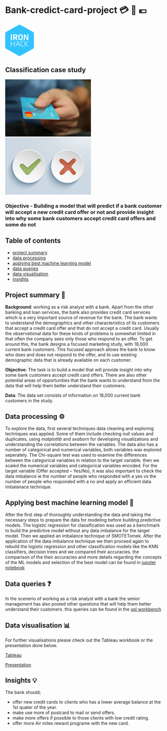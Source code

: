 # Bank-credict-card-project :credit_card: :bank: :euro:
![ironhack](https://github.com/lado007/bank-credict-card-project/blob/main/README%20files/logosmall-ironhack-blue.png)
## Classification case study
![card](https://github.com/lado007/bank-credict-card-project/blob/main/README%20files/card.jpg)![yesno](https://github.com/lado007/bank-credict-card-project/blob/main/README%20files/ccyesorno.jpg)
### Objective - Building a model that will predict if a bank customer will accept a new credit card offer or not and provide insight into why some bank customers accept credit card offers and some do not

## Table of contents
- [project summary](https://github.com/lado007/bank-credict-card-project/edit/main/README.md#project-summary)
- [data processing](https://github.com/lado007/bank-credict-card-project/edit/main/README.md#data-processing)
- [applying best machine learning model](https://github.com/lado007/bank-credict-card-project/edit/main/README.md#applying-best-machine-learning-model)
- [data queries](https://github.com/lado007/bank-credict-card-project/edit/main/README.md#data-queries)
- [data visualisation](https://github.com/lado007/bank-credict-card-project/edit/main/README.md#data-visualisation)
- [insights](https://github.com/lado007/bank-credict-card-project/edit/main/README.md#insights)

## Project summary 📖
**Background**: working as a risk analyst with a bank. Apart from the other banking and loan services, the bank also provides credit card services which is a very important source of revenue for the bank. The bank wants to understand the demographics and other characteristics of its customers that accept a credit card offer and that do not accept a credit card.
Usually the observational data for these kinds of problems is somewhat limited in that often the company sees only those who respond to an offer. To get around this, the bank designs a focused marketing study, with 18,000 current bank customers. This focused approach allows the bank to know who does and does not respond to the offer, and to use existing demographic data that is already available on each customer.

**Objective**: The task is to build a model that will provide insight into why some bank customers accept credit card offers. There are also other potential areas of opportunities that the bank wants to understand from the data that will help them better understand their customers.

**Data**: The data set consists of information on 18,000 current bank customers in the study.

## Data processing :gear:

To explore the data, first several techniques data cleaning and exploring techniques was applied. Some of them include checking null values and duplicates, using _matplotlib_ and _seaborn_ for developing visualizations and understanding the correlations between the variables.
The data also has a number of categorical and numerical variables, both variables was explored seperately. The Chi-square test was used to examine the differences between the categorical variables in relation to the target variable. then we scaled the numerical variables and categorical variables encoded.
For the target variable (Offer accepted – Yes/No), it was also important to check the data imbalance ie the number of people who responded with a yes vs the number of people who responded with a no and apply an efficient data imbalanace technique.

## Applying best machine learning model :robot:
After the first step of thoroughly understanding the data and taking the necessary steps to prepare the data for modeling before building predictive models. The logistic regression for classification was used as a benchmark to build the predictive model without any data imbalance for the target model. Then we applied an imbalance technique of SMOTETomek. After the application of the data imbalance technique we then proceed again to rebuild the logistic regression and other classification models like the KNN classifiers, decision trees and we compared their accuracies. the comparison of the their accuracies and more details regarding the concepts of the ML models and selection of the best model can be found in [jupyter notebook](https://github.com/lado007/bank-credict-card-project/blob/main/codes/credit_card_project.ipynb)

## Data queries :question:
In the scenerio of working as a risk analyst with a bank the senior management has also posted other questions that will help them better understand their customers.
this queries can be found in the [sql workbench](https://github.com/lado007/bank-credict-card-project/blob/main/sql%20queries/sql%20queries%20for%20bank%20project.sql)

## Data visualisation :bar_chart:
For further visualisations please check out the Tableau workbook or the presentation done below.

[Tableau](https://github.com/lado007/bank-credict-card-project/tree/main/tableau)

[Presentation](https://slides.com/alfredjohn-1/bold#/1)

## Insights :bulb:
The bank should;
- offer new credit cards to clients who has a lower average balance at the 1st quater of the year.
- make use more of postcard to mail or send offers.
- make more offers if possible to those clients with low credit rating.
- offer more Air miles reward programe with the new card.


